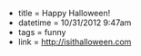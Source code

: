 * title = Happy Halloween!
* datetime = 10/31/2012 9:47am
* tags = funny
* link = http://isithalloween.com

